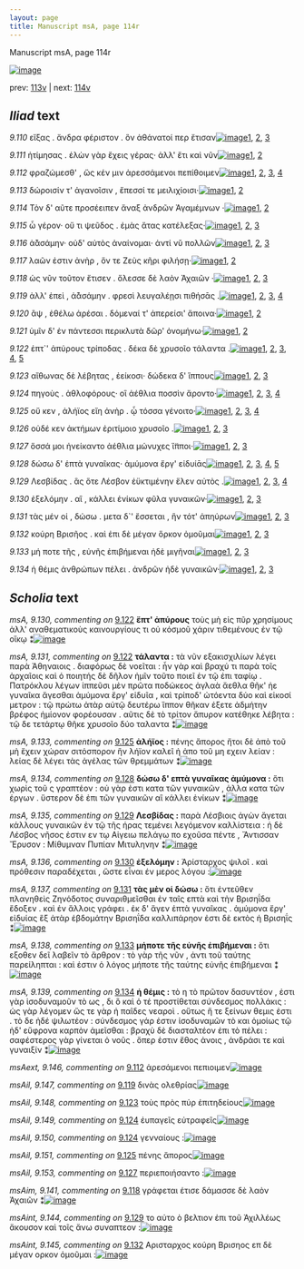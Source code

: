 ```yaml
---
layout: page
title: Manuscript msA, page 114r
---
```


Manuscript msA, page 114r

[![image](http://www.homermultitext.org/iipsrv?OBJ=IIP,1.0&FIF=/project/homer/pyramidal/deepzoom/hmt/vaimg/2017a/VA114RN_0286.tif&WID=100&CVT=JPEG)](http://www.homermultitext.org/ict2/?urn=urn:cite2:hmt:vaimg.2017a:VA114RN_0286)

prev:  [113v](../113v/) | next:  [114v](../114v/)

## *Iliad* text

*9.110* <a id="9.110"/> εἴξας . ἄνδρα φέριστον . ὃν ἀθάνατοί περ ἔτισαν[![image](http://www.homermultitext.org/iipsrv?OBJ=IIP,1.0&FIF=/project/homer/pyramidal/deepzoom/hmt/vaimg/2017a/VA114RN_0286.tif&RGN=0.1792,0.2276,0.4655,0.0316&WID=1000&CVT=JPEG)](http://www.homermultitext.org/ict2/?urn=urn:cite2:hmt:vaimg.2017a:VA114RN_0286@0.1792,0.2276,0.4655,0.0316)[1](#msA_9.667), [2](#msA_9.126), [3](#msA_9.1)

*9.111* <a id="9.111"/> ἠτίμησας . ἑλὼν γὰρ ἔχεις γέρας· ἀλλ' ἔτι καὶ νῦν[![image](http://www.homermultitext.org/iipsrv?OBJ=IIP,1.0&FIF=/project/homer/pyramidal/deepzoom/hmt/vaimg/2017a/VA114RN_0286.tif&RGN=0.1782,0.2517,0.4655,0.0278&WID=1000&CVT=JPEG)](http://www.homermultitext.org/ict2/?urn=urn:cite2:hmt:vaimg.2017a:VA114RN_0286@0.1782,0.2517,0.4655,0.0278)[1](#msA_9.667), [2](#msA_9.1)

*9.112* <a id="9.112"/> φραζώμεσθ' , ὥς κέν μιν ἀρεσσάμενοι πεπίθοιμεν[![image](http://www.homermultitext.org/iipsrv?OBJ=IIP,1.0&FIF=/project/homer/pyramidal/deepzoom/hmt/vaimg/2017a/VA114RN_0286.tif&RGN=0.1752,0.2735,0.4655,0.024&WID=1000&CVT=JPEG)](http://www.homermultitext.org/ict2/?urn=urn:cite2:hmt:vaimg.2017a:VA114RN_0286@0.1752,0.2735,0.4655,0.024)[1](#msA_9.667), [2](#msAext_9.146), [3](#msAim_9.140), [4](#msA_9.1)

*9.113* <a id="9.113"/> δώροισίν τ' ἀγανοῖσιν , ἔπεσσί τε μειλιχίοισι·[![image](http://www.homermultitext.org/iipsrv?OBJ=IIP,1.0&FIF=/project/homer/pyramidal/deepzoom/hmt/vaimg/2017a/VA114RN_0286.tif&RGN=0.1682,0.2923,0.4655,0.024&WID=1000&CVT=JPEG)](http://www.homermultitext.org/ict2/?urn=urn:cite2:hmt:vaimg.2017a:VA114RN_0286@0.1682,0.2923,0.4655,0.024)[1](#msA_9.667), [2](#msA_9.1)

*9.114* <a id="9.114"/> Τὸν δ' αῦτε προσέειπεν ἄναξ ἀνδρῶν Ἀγαμέμνων ·[![image](http://www.homermultitext.org/iipsrv?OBJ=IIP,1.0&FIF=/project/homer/pyramidal/deepzoom/hmt/vaimg/2017a/VA114RN_0286.tif&RGN=0.1702,0.3095,0.4655,0.024&WID=1000&CVT=JPEG)](http://www.homermultitext.org/ict2/?urn=urn:cite2:hmt:vaimg.2017a:VA114RN_0286@0.1702,0.3095,0.4655,0.024)[1](#msA_9.667), [2](#msA_9.1)

*9.115* <a id="9.115"/> ὦ γέρον· οὔ τι ψεῦδος . ἐμὰς ἄτας κατέλεξας·[![image](http://www.homermultitext.org/iipsrv?OBJ=IIP,1.0&FIF=/project/homer/pyramidal/deepzoom/hmt/vaimg/2017a/VA114RN_0286.tif&RGN=0.1692,0.3313,0.4655,0.024&WID=1000&CVT=JPEG)](http://www.homermultitext.org/ict2/?urn=urn:cite2:hmt:vaimg.2017a:VA114RN_0286@0.1692,0.3313,0.4655,0.024)[1](#msA_9.667), [2](#msA_9.127), [3](#msA_9.1)

*9.116* <a id="9.116"/> ἀ̄ᾰσάμην· οὐδ' αὐτὸς ἀναίνομαι· ἀντί νῠ πολλῶν[![image](http://www.homermultitext.org/iipsrv?OBJ=IIP,1.0&FIF=/project/homer/pyramidal/deepzoom/hmt/vaimg/2017a/VA114RN_0286.tif&RGN=0.1682,0.3531,0.4655,0.024&WID=1000&CVT=JPEG)](http://www.homermultitext.org/ict2/?urn=urn:cite2:hmt:vaimg.2017a:VA114RN_0286@0.1682,0.3531,0.4655,0.024)[1](#msA_9.667), [2](#msA_9.128), [3](#msA_9.1)

*9.117* <a id="9.117"/> λαῶν ἐστιν ἀνὴρ , ὅν τε Ζεὺς κῆρι φιλήσῃ·[![image](http://www.homermultitext.org/iipsrv?OBJ=IIP,1.0&FIF=/project/homer/pyramidal/deepzoom/hmt/vaimg/2017a/VA114RN_0286.tif&RGN=0.1632,0.3711,0.4655,0.024&WID=1000&CVT=JPEG)](http://www.homermultitext.org/ict2/?urn=urn:cite2:hmt:vaimg.2017a:VA114RN_0286@0.1632,0.3711,0.4655,0.024)[1](#msA_9.667), [2](#msA_9.1)

*9.118* <a id="9.118"/> ὡς νῦν τοῦτον ἔτισεν . ὄλεσσε δὲ λαὸν Ἀχαιῶν ·[![image](http://www.homermultitext.org/iipsrv?OBJ=IIP,1.0&FIF=/project/homer/pyramidal/deepzoom/hmt/vaimg/2017a/VA114RN_0286.tif&RGN=0.1602,0.3922,0.4655,0.024&WID=1000&CVT=JPEG)](http://www.homermultitext.org/ict2/?urn=urn:cite2:hmt:vaimg.2017a:VA114RN_0286@0.1602,0.3922,0.4655,0.024)[1](#msA_9.667), [2](#msAim_9.141), [3](#msA_9.1)

*9.119* <a id="9.119"/> ἀλλ' ἐπεὶ , ἀ̄ᾰσάμην . φρεσὶ λευγαλέῃσι πιθήσᾱς .[![image](http://www.homermultitext.org/iipsrv?OBJ=IIP,1.0&FIF=/project/homer/pyramidal/deepzoom/hmt/vaimg/2017a/VA114RN_0286.tif&RGN=0.1602,0.4102,0.4655,0.024&WID=1000&CVT=JPEG)](http://www.homermultitext.org/ict2/?urn=urn:cite2:hmt:vaimg.2017a:VA114RN_0286@0.1602,0.4102,0.4655,0.024)[1](#msA_9.667), [2](#msA_9.129), [3](#msAil_9.147), [4](#msA_9.1)

*9.120* <a id="9.120"/> ἂψ , ἐθέλω ἀρέσαι . δόμεναί τ' ἀπερείσι' ἄποινα·[![image](http://www.homermultitext.org/iipsrv?OBJ=IIP,1.0&FIF=/project/homer/pyramidal/deepzoom/hmt/vaimg/2017a/VA114RN_0286.tif&RGN=0.1602,0.429,0.4655,0.024&WID=1000&CVT=JPEG)](http://www.homermultitext.org/ict2/?urn=urn:cite2:hmt:vaimg.2017a:VA114RN_0286@0.1602,0.429,0.4655,0.024)[1](#msA_9.667), [2](#msA_9.1)

*9.121* <a id="9.121"/> ὑμῖν δ' ἐν πάντεσσι περικλυτὰ δῶρ' ὀνομήνω·[![image](http://www.homermultitext.org/iipsrv?OBJ=IIP,1.0&FIF=/project/homer/pyramidal/deepzoom/hmt/vaimg/2017a/VA114RN_0286.tif&RGN=0.1592,0.4463,0.4655,0.024&WID=1000&CVT=JPEG)](http://www.homermultitext.org/ict2/?urn=urn:cite2:hmt:vaimg.2017a:VA114RN_0286@0.1592,0.4463,0.4655,0.024)[1](#msA_9.667), [2](#msA_9.1)

*9.122* <a id="9.122"/> ἑπτ`' ἀπύρους τρίποδας . δέκα δὲ χρυσοῖο τάλαντα .[![image](http://www.homermultitext.org/iipsrv?OBJ=IIP,1.0&FIF=/project/homer/pyramidal/deepzoom/hmt/vaimg/2017a/VA114RN_0286.tif&RGN=0.1672,0.4643,0.4655,0.024&WID=1000&CVT=JPEG)](http://www.homermultitext.org/ict2/?urn=urn:cite2:hmt:vaimg.2017a:VA114RN_0286@0.1672,0.4643,0.4655,0.024)[1](#msA_9.130), [2](#msA_9.667), [3](#msA_9.132), [4](#msA_9.131), [5](#msA_9.1)

*9.123* <a id="9.123"/> αἴθωνας δὲ λέβητας , ἐείκοσι· δώδεκα δ' ἵππους[![image](http://www.homermultitext.org/iipsrv?OBJ=IIP,1.0&FIF=/project/homer/pyramidal/deepzoom/hmt/vaimg/2017a/VA114RN_0286.tif&RGN=0.1672,0.4853,0.4655,0.024&WID=1000&CVT=JPEG)](http://www.homermultitext.org/ict2/?urn=urn:cite2:hmt:vaimg.2017a:VA114RN_0286@0.1672,0.4853,0.4655,0.024)[1](#msA_9.667), [2](#msAil_9.148), [3](#msA_9.1)

*9.124* <a id="9.124"/> πηγοὺς . ἀθλοφόρους· οἳ ἀέθλια ποσσὶν ἄροντο·[![image](http://www.homermultitext.org/iipsrv?OBJ=IIP,1.0&FIF=/project/homer/pyramidal/deepzoom/hmt/vaimg/2017a/VA114RN_0286.tif&RGN=0.1662,0.5049,0.4655,0.024&WID=1000&CVT=JPEG)](http://www.homermultitext.org/ict2/?urn=urn:cite2:hmt:vaimg.2017a:VA114RN_0286@0.1662,0.5049,0.4655,0.024)[1](#msA_9.667), [2](#msAil_9.150), [3](#msAil_9.149), [4](#msA_9.1)

*9.125* <a id="9.125"/> οὔ κεν , ἀλήϊος εἴη ἀνὴρ . ᾧ τόσσα γένοιτο·[![image](http://www.homermultitext.org/iipsrv?OBJ=IIP,1.0&FIF=/project/homer/pyramidal/deepzoom/hmt/vaimg/2017a/VA114RN_0286.tif&RGN=0.1652,0.5237,0.4655,0.024&WID=1000&CVT=JPEG)](http://www.homermultitext.org/ict2/?urn=urn:cite2:hmt:vaimg.2017a:VA114RN_0286@0.1652,0.5237,0.4655,0.024)[1](#msA_9.667), [2](#msAil_9.151), [3](#msA_9.133), [4](#msA_9.1)

*9.126* <a id="9.126"/> οὐδέ κεν ἀκτήμων ἐριτίμοιο χρυσοῖο .[![image](http://www.homermultitext.org/iipsrv?OBJ=IIP,1.0&FIF=/project/homer/pyramidal/deepzoom/hmt/vaimg/2017a/VA114RN_0286.tif&RGN=0.1622,0.5417,0.4655,0.024&WID=1000&CVT=JPEG)](http://www.homermultitext.org/ict2/?urn=urn:cite2:hmt:vaimg.2017a:VA114RN_0286@0.1622,0.5417,0.4655,0.024)[1](#msA_9.667), [2](#msAil_9.152), [3](#msA_9.1)

*9.127* <a id="9.127"/> ὅσσά μοι ἠνείκαντο ἀέθλια μώνυχες ἵ̈πποι·[![image](http://www.homermultitext.org/iipsrv?OBJ=IIP,1.0&FIF=/project/homer/pyramidal/deepzoom/hmt/vaimg/2017a/VA114RN_0286.tif&RGN=0.1632,0.5612,0.4655,0.024&WID=1000&CVT=JPEG)](http://www.homermultitext.org/ict2/?urn=urn:cite2:hmt:vaimg.2017a:VA114RN_0286@0.1632,0.5612,0.4655,0.024)[1](#msA_9.667), [2](#msAil_9.153), [3](#msA_9.1)

*9.128* <a id="9.128"/> δώσω δ' ἑπτὰ γυναῖκας· ἀμύμονα ἔργ' εἰδυίᾱς[![image](http://www.homermultitext.org/iipsrv?OBJ=IIP,1.0&FIF=/project/homer/pyramidal/deepzoom/hmt/vaimg/2017a/VA114RN_0286.tif&RGN=0.1612,0.58,0.4655,0.024&WID=1000&CVT=JPEG)](http://www.homermultitext.org/ict2/?urn=urn:cite2:hmt:vaimg.2017a:VA114RN_0286@0.1612,0.58,0.4655,0.024)[1](#msA_9.667), [2](#msAint_9.143), [3](#msA_9.1), [4](#msA_9.134), [5](#msAim_9.142)

*9.129* <a id="9.129"/> Λεσβίδας . ἃς ὅτε Λέσβον ἐϋκτιμένην ἕλεν αὐτὸς .[![image](http://www.homermultitext.org/iipsrv?OBJ=IIP,1.0&FIF=/project/homer/pyramidal/deepzoom/hmt/vaimg/2017a/VA114RN_0286.tif&RGN=0.1602,0.6003,0.4655,0.024&WID=1000&CVT=JPEG)](http://www.homermultitext.org/ict2/?urn=urn:cite2:hmt:vaimg.2017a:VA114RN_0286@0.1602,0.6003,0.4655,0.024)[1](#msA_9.667), [2](#msAint_9.144), [3](#msA_9.135), [4](#msA_9.1)

*9.130* <a id="9.130"/> ἐξελόμην . αἳ , κάλλει ἐνίκων φῦλα γυναικῶν·[![image](http://www.homermultitext.org/iipsrv?OBJ=IIP,1.0&FIF=/project/homer/pyramidal/deepzoom/hmt/vaimg/2017a/VA114RN_0286.tif&RGN=0.1612,0.6213,0.4655,0.024&WID=1000&CVT=JPEG)](http://www.homermultitext.org/ict2/?urn=urn:cite2:hmt:vaimg.2017a:VA114RN_0286@0.1612,0.6213,0.4655,0.024)[1](#msA_9.667), [2](#msA_9.136), [3](#msA_9.1)

*9.131* <a id="9.131"/> τὰς μέν οἱ , δώσω . μετα δ`' ἔσσεται , ἣν τότ' ἀπηύρων[![image](http://www.homermultitext.org/iipsrv?OBJ=IIP,1.0&FIF=/project/homer/pyramidal/deepzoom/hmt/vaimg/2017a/VA114RN_0286.tif&RGN=0.1612,0.6401,0.4655,0.024&WID=1000&CVT=JPEG)](http://www.homermultitext.org/ict2/?urn=urn:cite2:hmt:vaimg.2017a:VA114RN_0286@0.1612,0.6401,0.4655,0.024)[1](#msA_9.667), [2](#msA_9.137), [3](#msA_9.1)

*9.132* <a id="9.132"/> κούρη Βρισῆος . καὶ ἐπι δὲ μέγαν ὅρκον ὀμοῦμαι[![image](http://www.homermultitext.org/iipsrv?OBJ=IIP,1.0&FIF=/project/homer/pyramidal/deepzoom/hmt/vaimg/2017a/VA114RN_0286.tif&RGN=0.1612,0.6582,0.4655,0.024&WID=1000&CVT=JPEG)](http://www.homermultitext.org/ict2/?urn=urn:cite2:hmt:vaimg.2017a:VA114RN_0286@0.1612,0.6582,0.4655,0.024)[1](#msA_9.667), [2](#msAint_9.145), [3](#msA_9.1)

*9.133* <a id="9.133"/> μή ποτε τῆς , εὐνῆς ἐπιβήμεναι ἠδὲ μιγῆναι[![image](http://www.homermultitext.org/iipsrv?OBJ=IIP,1.0&FIF=/project/homer/pyramidal/deepzoom/hmt/vaimg/2017a/VA114RN_0286.tif&RGN=0.1602,0.6762,0.4655,0.024&WID=1000&CVT=JPEG)](http://www.homermultitext.org/ict2/?urn=urn:cite2:hmt:vaimg.2017a:VA114RN_0286@0.1602,0.6762,0.4655,0.024)[1](#msA_9.667), [2](#msA_9.138), [3](#msA_9.1)

*9.134* <a id="9.134"/> ἡ θέμις ἀνθρώπων πέλει . ἀνδρῶν ἠδὲ γυναικῶν·[![image](http://www.homermultitext.org/iipsrv?OBJ=IIP,1.0&FIF=/project/homer/pyramidal/deepzoom/hmt/vaimg/2017a/VA114RN_0286.tif&RGN=0.1732,0.698,0.4324,0.0218&WID=1000&CVT=JPEG)](http://www.homermultitext.org/ict2/?urn=urn:cite2:hmt:vaimg.2017a:VA114RN_0286@0.1732,0.698,0.4324,0.0218)[1](#msA_9.667), [2](#msA_9.139), [3](#msA_9.1)

## *Scholia* text

*msA, 9.130, commenting on* [9.122](#9.122)  <a id="msA_9.130"/> **ἕπτ' ἀπύρους** τοὺς μὴ εἰς πῦρ χρησίμους ἀλλ' αναθεματικοὺς καινουργίους τι οὐ κόσμοῦ χάριν τιθεμένους ἐν τῷ οἴκῳ ⁑[![image](http://www.homermultitext.org/iipsrv?OBJ=IIP,1.0&FIF=/project/homer/pyramidal/deepzoom/hmt/vaimg/2017a/VA114RN_0286.tif&RGN=0.6202,0.4322,0.2,0.0481&WID=1000&CVT=JPEG)](http://www.homermultitext.org/ict2/?urn=urn:cite2:hmt:vaimg.2017a:VA114RN_0286@0.6202,0.4322,0.2,0.0481)

*msA, 9.131, commenting on* [9.122](#9.122)  <a id="msA_9.131"/> **τάλαντα :** τὰ νῦν εξακισχιλίων λέγει παρὰ Ἀθηναιοις . διαφόρως δὲ νοεῖται : ἦν γὰρ καὶ βραχύ τι παρὰ τοῖς ἀρχαῖοις καὶ ὁ ποιητής δὲ δῆλον ἡμῖν τοῦτο ποιεῖ ἐν τῷ ἐπι ταφίῳ . Πατρόκλου λέγων ἱππεῦσι μὲν πρῶτα ποδώκεος ἀγλαὰ ἄεθλα θῆκ' ἠε γυναῖκα ἄγεσθαι ἀμύμονα ἔργ' εἰδυῖα , καὶ τρίποδ' ὠτόεντα δύο καὶ εἰκοσί μετρον : τῷ πρώτω ἀτὰρ αὐτῷ δευτέρω ἵππον θῆκαν ἑξετε ἀδμήτην βρέφος ἡμίονον φορέουσαν . αῦτις δὲ τὸ τρίτον ἄπυρον κατέθηκε λέβητα : τῷ δε τετάρτῳ θῆκε χρυσοῖο δύο ταλαντα ⁑[![image](http://www.homermultitext.org/iipsrv?OBJ=IIP,1.0&FIF=/project/homer/pyramidal/deepzoom/hmt/vaimg/2017a/VA114RN_0286.tif&RGN=0.6137,0.4767,0.219,0.1472&WID=1000&CVT=JPEG)](http://www.homermultitext.org/ict2/?urn=urn:cite2:hmt:vaimg.2017a:VA114RN_0286@0.6137,0.4767,0.219,0.1472)

*msA, 9.133, commenting on* [9.125](#9.125)  <a id="msA_9.133"/> **ἀλήϊος :** πένης ἄπορος ἤτοι δὲ ἀπὸ τοῦ μὴ ἔχειν χώραν σιτόσπορον ἣν λήϊον καλεῖ ἠ ἀπο τοῦ μη εχειν λείαν : λείας δὲ λέγει τὰς ἀγέλας τῶν θρεμμάτων ⁑[![image](http://www.homermultitext.org/iipsrv?OBJ=IIP,1.0&FIF=/project/homer/pyramidal/deepzoom/hmt/vaimg/2017a/VA114RN_0286.tif&RGN=0.5919,0.6551,0.2446,0.0488&WID=1000&CVT=JPEG)](http://www.homermultitext.org/ict2/?urn=urn:cite2:hmt:vaimg.2017a:VA114RN_0286@0.5919,0.6551,0.2446,0.0488)

*msA, 9.134, commenting on* [9.128](#9.128)  <a id="msA_9.134"/> **δώσω δ' επτὰ γυναῖκας ἀμύμονα :** ὅτι χωρὶς τοῦ ς γραπτέον : οὐ γὰρ ἐστι κατα τῶν γυναικῶν , ἀλλα κατα τῶν έργων . ὕστερον δὲ ἐπι τῶν γυναικῶν αἳ κάλλει ἐνίκων ⁑[![image](http://www.homermultitext.org/iipsrv?OBJ=IIP,1.0&FIF=/project/homer/pyramidal/deepzoom/hmt/vaimg/2017a/VA114RN_0286.tif&RGN=0.6018,0.7016,0.2211,0.0481&WID=1000&CVT=JPEG)](http://www.homermultitext.org/ict2/?urn=urn:cite2:hmt:vaimg.2017a:VA114RN_0286@0.6018,0.7016,0.2211,0.0481)

*msA, 9.135, commenting on* [9.129](#9.129)  <a id="msA_9.135"/> **Λεσβίδας :** παρὰ Λέσβιοις ἀγὼν ἄγεται κάλλους γυναικῶν ἐν τῷ τῆς ήρας τεμένει λεγόμενον καλλίστεια : ἡ δὲ Λέσβος νῆσος ἐστιν εν τῳ Αἰγειω πελάγω πο εχοῦσα πέντε , Ἄντισσαν Ἔρυσον : Μίθυμναν Πυπίαν Μιτυληνην ⁑[![image](http://www.homermultitext.org/iipsrv?OBJ=IIP,1.0&FIF=/project/homer/pyramidal/deepzoom/hmt/vaimg/2017a/VA114RN_0286.tif&RGN=0.1477,0.7361,0.6895,0.0368&WID=1000&CVT=JPEG)](http://www.homermultitext.org/ict2/?urn=urn:cite2:hmt:vaimg.2017a:VA114RN_0286@0.1477,0.7361,0.6895,0.0368)

*msA, 9.136, commenting on* [9.130](#9.130)  <a id="msA_9.136"/> **ἐξελόμην :** Ἀρίσταρχος ψιλοῖ . καὶ πρόθεσιν παραδέχεται , ὥστε εἶναι έν μερος λόγου :[![image](http://www.homermultitext.org/iipsrv?OBJ=IIP,1.0&FIF=/project/homer/pyramidal/deepzoom/hmt/vaimg/2017a/VA114RN_0286.tif&RGN=0.1521,0.7575,0.6844,0.0252&WID=1000&CVT=JPEG)](http://www.homermultitext.org/ict2/?urn=urn:cite2:hmt:vaimg.2017a:VA114RN_0286@0.1521,0.7575,0.6844,0.0252)

*msA, 9.137, commenting on* [9.131](#9.131)  <a id="msA_9.137"/> **τὰς μὲν οἱ δώσω :** ὅτι ἐντεῦθεν πλανηθεὶς Ζηνόδοτος συναριθμεῖσθαι ἐν ταῖς επτὰ καὶ τὴν Βρισηΐδα ἔδοξεν . καὶ ἐν ἄλλοις γράφει . ἐκ δ' ἄγεν ἑπτὰ γυναῖκας . ἀμύμονα ἔργ' εἰδυίας ἓξ ἀτὰρ ἑβδομάτην Βρισηΐδα καλλιπάρηον ἐστι δὲ εκτὸς ἡ Βρισηΐς ⁑[![image](http://www.homermultitext.org/iipsrv?OBJ=IIP,1.0&FIF=/project/homer/pyramidal/deepzoom/hmt/vaimg/2017a/VA114RN_0286.tif&RGN=0.155,0.7668,0.7078,0.0368&WID=1000&CVT=JPEG)](http://www.homermultitext.org/ict2/?urn=urn:cite2:hmt:vaimg.2017a:VA114RN_0286@0.155,0.7668,0.7078,0.0368)

*msA, 9.138, commenting on* [9.133](#9.133)  <a id="msA_9.138"/> **μήποτε τῆς εὐνῆς ἐπιβήμεναι :** ὅτι εξοθεν δεῖ λαβεῖν τὸ ἄρθρον : τὸ γὰρ τῆς νῦν , ἀντι τοῦ ταύτης παρείληπται : καὶ ἐστιν ὁ λόγος μήποτε τῆς ταύτης εὐνῆς ἐπιβήμεναι ⁑[![image](http://www.homermultitext.org/iipsrv?OBJ=IIP,1.0&FIF=/project/homer/pyramidal/deepzoom/hmt/vaimg/2017a/VA114RN_0286.tif&RGN=0.1557,0.7882,0.6603,0.0313&WID=1000&CVT=JPEG)](http://www.homermultitext.org/ict2/?urn=urn:cite2:hmt:vaimg.2017a:VA114RN_0286@0.1557,0.7882,0.6603,0.0313)

*msA, 9.139, commenting on* [9.134](#9.134)  <a id="msA_9.139"/> **ἡ θέμις :** τὸ η τὸ πρῶτον δασυντέον , ἐστι γὰρ ἰσοδυναμοῦν τὸ ως , δι ὃ καὶ ὁ τέ προστίθεται σύνδεσμος πολλάκις : ὡς γὰρ λέγομεν ὥς τε γὰρ ἠ παῖδες νεαροὶ . οὕτως ἥ τε ξείνων θεμις ἐστι . τὸ δε ἠδέ ψιλωτέον : σύνδεσμος γάρ ἐστιν ἰσοδυναμῶν τὸ και ὁμοίως τῷ ἠδ' εὔφρονα καρπὸν ἀμεῖσθαι : βραχὺ δὲ διασταλτέον ἐπι τὸ πέλει : σαφέστερος γὰρ γίνεται ὁ νοῦς . ὅπερ ἐστιν ἔθος ἀνοις , ἀνδράσι τε καὶ γυναιξίν ⁑[![image](http://www.homermultitext.org/iipsrv?OBJ=IIP,1.0&FIF=/project/homer/pyramidal/deepzoom/hmt/vaimg/2017a/VA114RN_0286.tif&RGN=0.1565,0.8047,0.6698,0.0505&WID=1000&CVT=JPEG)](http://www.homermultitext.org/ict2/?urn=urn:cite2:hmt:vaimg.2017a:VA114RN_0286@0.1565,0.8047,0.6698,0.0505)

*msAext, 9.146, commenting on* [9.112](#9.112)  <a id="msAext_9.146"/> ἀρεσάμενοι πεπιοιμεν[![image](http://www.homermultitext.org/iipsrv?OBJ=IIP,1.0&FIF=/project/homer/pyramidal/deepzoom/hmt/vaimg/2017a/VA114RN_0286.tif&RGN=0.8509,0.2562,0.0501,0.0503&WID=1000&CVT=JPEG)](http://www.homermultitext.org/ict2/?urn=urn:cite2:hmt:vaimg.2017a:VA114RN_0286@0.8509,0.2562,0.0501,0.0503)

*msAil, 9.147, commenting on* [9.119](#9.119)  <a id="msAil_9.147"/> δινὰς ολεθρίας[![image](http://www.homermultitext.org/iipsrv?OBJ=IIP,1.0&FIF=/project/homer/pyramidal/deepzoom/hmt/vaimg/2017a/VA114RN_0286.tif&RGN=0.455,0.4096,0.0834,0.0116&WID=1000&CVT=JPEG)](http://www.homermultitext.org/ict2/?urn=urn:cite2:hmt:vaimg.2017a:VA114RN_0286@0.455,0.4096,0.0834,0.0116)

*msAil, 9.148, commenting on* [9.123](#9.123)  <a id="msAil_9.148"/> τοὺς πρὸς πύρ ἐπιτηδείους[![image](http://www.homermultitext.org/iipsrv?OBJ=IIP,1.0&FIF=/project/homer/pyramidal/deepzoom/hmt/vaimg/2017a/VA114RN_0286.tif&RGN=0.1978,0.4806,0.1116,0.0159&WID=1000&CVT=JPEG)](http://www.homermultitext.org/ict2/?urn=urn:cite2:hmt:vaimg.2017a:VA114RN_0286@0.1978,0.4806,0.1116,0.0159)

*msAil, 9.149, commenting on* [9.124](#9.124)  <a id="msAil_9.149"/> ἐυπαγεῖς εὐτραφεῖς[![image](http://www.homermultitext.org/iipsrv?OBJ=IIP,1.0&FIF=/project/homer/pyramidal/deepzoom/hmt/vaimg/2017a/VA114RN_0286.tif&RGN=0.1803,0.4967,0.1047,0.0162&WID=1000&CVT=JPEG)](http://www.homermultitext.org/ict2/?urn=urn:cite2:hmt:vaimg.2017a:VA114RN_0286@0.1803,0.4967,0.1047,0.0162)

*msAil, 9.150, commenting on* [9.124](#9.124)  <a id="msAil_9.150"/> γενναίους :[![image](http://www.homermultitext.org/iipsrv?OBJ=IIP,1.0&FIF=/project/homer/pyramidal/deepzoom/hmt/vaimg/2017a/VA114RN_0286.tif&RGN=0.2895,0.498,0.0666,0.0149&WID=1000&CVT=JPEG)](http://www.homermultitext.org/ict2/?urn=urn:cite2:hmt:vaimg.2017a:VA114RN_0286@0.2895,0.498,0.0666,0.0149)

*msAil, 9.151, commenting on* [9.125](#9.125)  <a id="msAil_9.151"/> πένης ἄπορος[![image](http://www.homermultitext.org/iipsrv?OBJ=IIP,1.0&FIF=/project/homer/pyramidal/deepzoom/hmt/vaimg/2017a/VA114RN_0286.tif&RGN=0.2501,0.5178,0.0832,0.0146&WID=1000&CVT=JPEG)](http://www.homermultitext.org/ict2/?urn=urn:cite2:hmt:vaimg.2017a:VA114RN_0286@0.2501,0.5178,0.0832,0.0146)

*msAil, 9.153, commenting on* [9.127](#9.127)  <a id="msAil_9.153"/> περιεποιήσαντο :[![image](http://www.homermultitext.org/iipsrv?OBJ=IIP,1.0&FIF=/project/homer/pyramidal/deepzoom/hmt/vaimg/2017a/VA114RN_0286.tif&RGN=0.2744,0.5586,0.1039,0.0131&WID=1000&CVT=JPEG)](http://www.homermultitext.org/ict2/?urn=urn:cite2:hmt:vaimg.2017a:VA114RN_0286@0.2744,0.5586,0.1039,0.0131)

*msAim, 9.141, commenting on* [9.118](#9.118)  <a id="msAim_9.141"/> γράφεται έτισε δάμασσε δὲ λαὸν Ἀχαιῶν ⁑[![image](http://www.homermultitext.org/iipsrv?OBJ=IIP,1.0&FIF=/project/homer/pyramidal/deepzoom/hmt/vaimg/2017a/VA114RN_0286.tif&RGN=0.5517,0.3792,0.0598,0.032&WID=1000&CVT=JPEG)](http://www.homermultitext.org/ict2/?urn=urn:cite2:hmt:vaimg.2017a:VA114RN_0286@0.5517,0.3792,0.0598,0.032)

*msAint, 9.144, commenting on* [9.129](#9.129)  <a id="msAint_9.144"/> το αὐτο ὸ βελτιον ἐπι τοῦ Ἀχιλλέως ἄκουσον καὶ τοῖς ἄνω συναπτεον :[![image](http://www.homermultitext.org/iipsrv?OBJ=IIP,1.0&FIF=/project/homer/pyramidal/deepzoom/hmt/vaimg/2017a/VA114RN_0286.tif&RGN=0.1118,0.6045,0.0553,0.034&WID=1000&CVT=JPEG)](http://www.homermultitext.org/ict2/?urn=urn:cite2:hmt:vaimg.2017a:VA114RN_0286@0.1118,0.6045,0.0553,0.034)

*msAint, 9.145, commenting on* [9.132](#9.132)  <a id="msAint_9.145"/> Αρισταρχος κούρη Βρισηος επ δὲ μέγαν ορκον ὁμοῦμαι :[![image](http://www.homermultitext.org/iipsrv?OBJ=IIP,1.0&FIF=/project/homer/pyramidal/deepzoom/hmt/vaimg/2017a/VA114RN_0286.tif&RGN=0.1011,0.6576,0.0759,0.0306&WID=1000&CVT=JPEG)](http://www.homermultitext.org/ict2/?urn=urn:cite2:hmt:vaimg.2017a:VA114RN_0286@0.1011,0.6576,0.0759,0.0306)